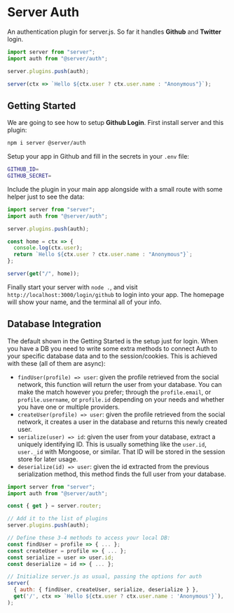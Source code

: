 # Server Auth

An authentication plugin for server.js. So far it handles **Github** and **Twitter** login.

```js
import server from "server";
import auth from "@server/auth";

server.plugins.push(auth);

server(ctx => `Hello ${ctx.user ? ctx.user.name : "Anonymous"}`);
```

## Getting Started

We are going to see how to setup **Github Login**. First install server and this plugin:

```bash
npm i server @server/auth
```

Setup your app in Github and fill in the secrets in your `.env` file:

```bash
GITHUB_ID=
GITHUB_SECRET=
```

Include the plugin in your main app alongside with a small route with some helper just to see the data:

```js
import server from "server";
import auth from "@server/auth";

server.plugins.push(auth);

const home = ctx => {
  console.log(ctx.user);
  return `Hello ${ctx.user ? ctx.user.name : "Anonymous"}`;
};

server(get("/", home));
```

Finally start your server with `node .`, and visit `http://localhost:3000/login/github` to login into your app. The homepage will show your name, and the terminal all of your info.

## Database Integration

The default shown in the Getting Started is the setup just for login. When you have a DB you need to write some extra methods to connect Auth to your specific database data and to the session/cookies. This is achieved with these (all of them are async):

- `findUser(profile) => user`: given the profile retrieved from the social network, this function will return the user from your database. You can make the match however you prefer; through the `profile.email`, or `profile.username`, or `profile.id` depending on your needs and whether you have one or multiple providers.
- `createUser(profile) => user`: given the profile retrieved from the social network, it creates a user in the database and returns this newly created user.
- `serialize(user) => id`: given the user from your database, extract a uniquely identifying ID. This is usually something like the `user.id`, `user._id` with Mongoose, or similar. That ID will be stored in the session store for later usage.
- `deserialize(id) => user`: given the id extracted from the previous serialization method, this method finds the full user from your database.

```js
import server from "server";
import auth from "@server/auth";

const { get } = server.router;

// Add it to the list of plugins
server.plugins.push(auth);

// Define these 3-4 methods to access your local DB:
const findUser = profile => { ... };
const createUser = profile => { ... };
const serialize = user => user.id;
const deserialize = id => { ... };

// Initialize server.js as usual, passing the options for auth
server(
  { auth: { findUser, createUser, serialize, deserialize } },
  get('/', ctx => `Hello ${ctx.user ? ctx.user.name : 'Anonymous'}`),
);
```

